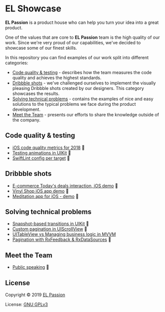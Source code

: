 # EL Showcase

**EL Passion** is a product house who can help you turn your idea into a great product. 

One of the values that are core to **EL Passion** team is the high quality of our work. Since we're very proud of our capabilities, we've decided to showcase some of our finest skills. 

In this repository you can find examples of our work split into different categories:

* [Code quality & testing](#code-quality--testing) - describes how the team measures the code quality and achieves the highest standards.
* [Dribbble shots](#dribbble-shots) - we've challenged ourselves to implement the visually pleasing Dribbble shots created by our designers. This category showcases the results.
* [Solving technical problems](#solving-technical-problems) - contains the examples of nice and easy solutions to the typical problems we face during the product development.
* [Meet the Team](#meet-the-team) - presents our efforts to share the knowledge outside of the company. 

## Code quality & testing

- [iOS code quality metrics for 2018](content/iOS-code-quality-2018) 
- [Testing animations in UIKit](content/testing-UIKit-animations) 
- [SwiftLint config per target](content/SwiftLint-config-per-target) 

## Dribbble shots

- [E-commerce Today's deals interaction, iOS demo](content/ecommerce-ios-demo) 
- [Vinyl Shop iOS app demo](content/VinylShop-ios-demo) 
- [Meditation app for iOS - demo](content/meditation-ios-demo) 

## Solving technical problems

- [Snapshot-based transitions in UIKit](content/UIKit-snaphot-transitions) 
- [Custom pagination in UIScrollView](content/UIScrollView-custom-pagination) 
- [UITableView vs Managing business logic in MVVM](content/UITableView-separating-business-logic-in-MVVM)
- [Pagination with RxFeedback & RxDataSources](content/RxFeedback-pagination) 

## Meet the Team

- [Public speaking](content/public-speaking) 

## License

Copyright © 2019 [EL Passion](https://www.elpassion.com)

License: [GNU GPLv3](LICENSE)
